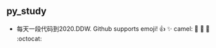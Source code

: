 ## py_study
* 每天一段代码到2020.DDW.
Github supports emoji!
:+1: :sparkles: camel: :tada:
:rocket: :metal: :octocat: